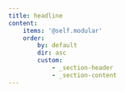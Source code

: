 ```yaml
---
title: headline
content:
    items: '@self.modular'
    order:
        by: default
        dir: asc
        custom:
            - _section-header
            - _section-content
---
```


